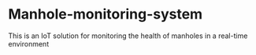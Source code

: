 # Manhole-monitoring-system
This is an IoT solution for monitoring the health of manholes in a real-time environment
